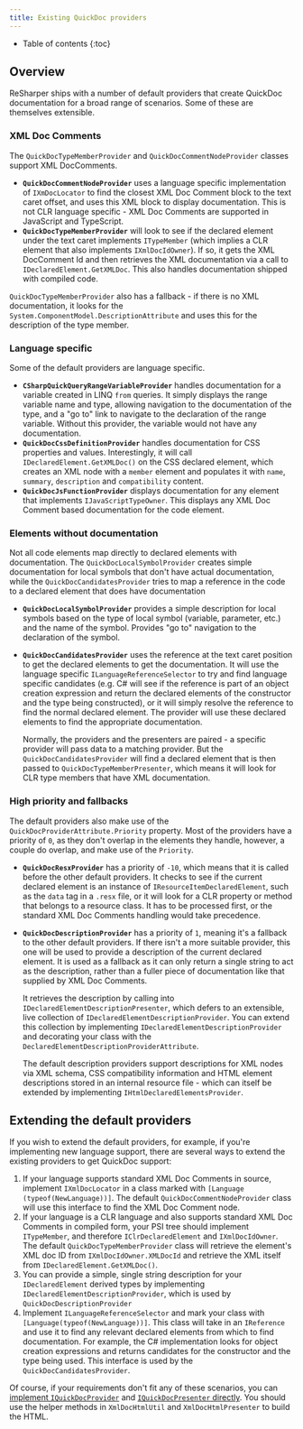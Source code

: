 ```yaml
---
title: Existing QuickDoc providers
---
```


* Table of contents
{:toc}

## Overview

ReSharper ships with a number of default providers that create QuickDoc documentation for a broad range of scenarios. Some of these are themselves extensible.

### XML Doc Comments

The `QuickDocTypeMemberProvider` and `QuickDocCommentNodeProvider` classes support XML DocComments. 

* **`QuickDocCommentNodeProvider`** uses a language specific implementation of `IXmDocLocator` to find the closest XML Doc Comment block to the text caret offset, and uses this XML block to display documentation. This is not CLR language specific - XML Doc Comments are supported in JavaScript and TypeScript.
* **`QuickDocTypeMemberProvider`** will look to see if the declared element under the text caret implements `ITypeMember` (which implies a CLR element that also implements `IXmlDocIdOwner`). If so, it gets the XML DocComment Id and then retrieves the XML documentation via a call to `IDeclaredElement.GetXMLDoc`. This also handles documentation shipped with compiled code.

`QuickDocTypeMemberProvider` also has a fallback - if there is no XML documentation, it looks for the `System.ComponentModel.DescriptionAttribute` and uses this for the description of the type member.

### Language specific

Some of the default providers are language specific.

* **`CSharpQuickQueryRangeVariableProvider`** handles documentation for a variable created in LINQ `from` queries. It simply displays the range variable name and type, allowing navigation to the documentation of the type, and a "go to" link to navigate to the declaration of the range variable. Without this provider, the variable would not have any documentation.
* **`QuickDocCssDefinitionProvider`** handles documentation for CSS properties and values. Interestingly, it will call `IDeclaredElement.GetXMLDoc()` on the CSS declared element, which creates an XML node with a `member` element and populates it with `name`, `summary`, `description` and `compatibility` content.
* **`QuickDocJsFunctionProvider`** displays documentation for any element that implements `IJavaScriptTypeOwner`. This displays any XML Doc Comment based documentation for the code element.

### Elements without documentation

Not all code elements map directly to declared elements with documentation. The `QuickDocLocalSymbolProvider` creates simple documentation for local symbols that don't have actual documentation, while the `QuickDocCandidatesProvider` tries to map a reference in the code to a declared element that does have documentation

* **`QuickDocLocalSymbolProvider`** provides a simple description for local symbols based on the type of local symbol (variable, parameter, etc.) and the name of the symbol. Provides "go to" navigation to the declaration of the symbol.
* **`QuickDocCandidatesProvider`** uses the reference at the text caret position to get the declared elements to get the documentation. It will use the language specific `ILanguageReferenceSelector` to try and find language specific candidates (e.g. C# will see if the reference is part of an object creation expression and return the declared elements of the constructor and the type being constructed), or it will simply resolve the reference to find the normal declared element. The provider will use these declared elements to find the appropriate documentation.

    Normally, the providers and the presenters are paired - a specific provider will pass data to a matching provider. But the `QuickDocCandidatesProvider` will find a declared element that is then passed to `QuickDocTypeMemberPresenter`, which means it will look for CLR type members that have XML documentation.

### High priority and fallbacks

The default providers also make use of the `QuickDocProviderAttribute.Priority` property. Most of the providers have a priority of `0`, as they don't overlap in the elements they handle, however, a couple do overlap, and make use of the `Priority`.

* **`QuickDocResxProvider`** has a priority of `-10`, which means that it is called before the other default providers. It checks to see if the current declared element is an instance of `IResourceItemDeclaredElement`, such as the `data` tag in a `.resx` file, or it will look for a CLR property or method that belongs to a resource class. It has to be processed first, or the standard XML Doc Comments handling would take precedence.

* **`QuickDocDescriptionProvider`** has a priority of `1`, meaning it's a fallback to the other default providers. If there isn't a more suitable provider, this one will be used to provide a description of the current declared element. It is used as a fallback as it can only return a single string to act as the description, rather than a fuller piece of documentation like that supplied by XML Doc Comments.

    It retrieves the description by calling into `IDeclaredElementDescriptionPresenter`, which defers to an extensible, live collection of `IDeclaredElementDescriptionProvider`. You can extend this collection by implementing `IDeclaredElementDescriptionProvider` and decorating your class with the `DeclaredElementDescriptionProviderAttribute`.
    
    The default description providers support descriptions for XML nodes via XML schema, CSS compatibility information and HTML element descriptions stored in an internal resource file - which can itself be extended by implementing `IHtmlDeclaredElementsProvider`.

## Extending the default providers

If you wish to extend the default providers, for example, if you're implementing new language support, there are several ways to extend the existing providers to get QuickDoc support:

1. If your language supports standard XML Doc Comments in source, implement `IXmlDocLocator` in a class marked with `[Language (typeof(NewLanguage))]`. The default `QuickDocCommentNodeProvider` class will use this interface to find the XML Doc Comment node.
2. If your language is a CLR language and also supports standard XML Doc Comments in compiled form, your PSI tree should implement `ITypeMember`, and therefore `IClrDeclaredElement` and `IXmlDocIdOwner`. The default `QuickDocTypeMemberProvider` class will retrieve the element's XML doc ID from `IXmlDocIdOwner.XMLDocId` and retrieve the XML itself from `IDeclaredElement.GetXMLDoc()`.
3. You can provide a simple, single string description for your `IDeclaredElement` derived types by implementing `IDeclaredElementDescriptionProvider`, which is used by `QuickDocDescriptionProvider`
4. Implement `ILanguageReferenceSelector` and mark your class with `[Language(typeof(NewLanguage))]`. This class will take in an `IReference` and use it to find any relevant declared elements from which to find documentation. For example, the C# implementation looks for object creation expressions and returns candidates for the constructor and the type being used. This interface is used by the `QuickDocCandidatesProvider`.

Of course, if your requirements don't fit any of these scenarios, you can [implement `IQuickDocProvider`](ImplementingProvider.md) and [`IQuickDocPresenter` directly](ImplementingPresenter.md). You should use the helper methods in `XmlDocHtmlUtil` and `XmlDocHtmlPresenter` to build the HTML.

